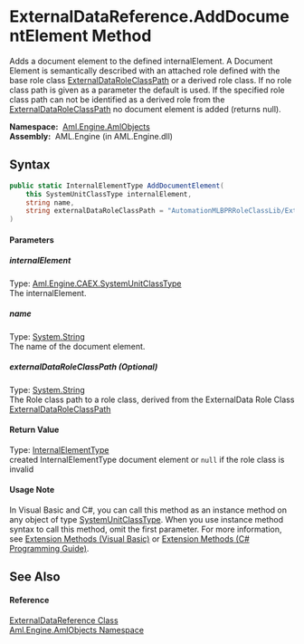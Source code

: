 ExternalDataReference.AddDocumentElement Method
===============================================
Adds a document element to the defined internalElement. A Document Element is semantically described with an attached role defined with the base role class [ExternalDataRoleClassPath][1] or a derived role class. If no role class path is given as a parameter the default is used. If the specified role class path can not be identified as a derived role from the [ExternalDataRoleClassPath][1] no document element is added (returns null).

  **Namespace:**  [Aml.Engine.AmlObjects][2]  
  **Assembly:**  AML.Engine (in AML.Engine.dll)

Syntax
------

```csharp
public static InternalElementType AddDocumentElement(
	this SystemUnitClassType internalElement,
	string name,
	string externalDataRoleClassPath = "AutomationMLBPRRoleClassLib/ExternalData"
)
```

#### Parameters

##### *internalElement*
Type: [Aml.Engine.CAEX.SystemUnitClassType][3]  
 The internalElement.

##### *name*
Type: [System.String][4]  
 The name of the document element.

##### *externalDataRoleClassPath* (Optional)
Type: [System.String][4]  
 The Role class path to a role class, derived from the ExternalData Role Class [ExternalDataRoleClassPath][1]

#### Return Value
Type: [InternalElementType][5]  
 created InternalElementType document element or `null` if the role class is invalid 
#### Usage Note
In Visual Basic and C#, you can call this method as an instance method on any object of type [SystemUnitClassType][3]. When you use instance method syntax to call this method, omit the first parameter. For more information, see [Extension Methods (Visual Basic)][6] or [Extension Methods (C# Programming Guide)][7].

See Also
--------

#### Reference
[ExternalDataReference Class][8]  
[Aml.Engine.AmlObjects Namespace][2]  

[1]: ExternalDataRoleClassPath.md
[2]: ../README.md
[3]: ../../Aml.Engine.CAEX/SystemUnitClassType/README.md
[4]: https://docs.microsoft.com/dotnet/api/system.string
[5]: ../../Aml.Engine.CAEX/InternalElementType/README.md
[6]: https://docs.microsoft.com/dotnet/visual-basic/programming-guide/language-features/procedures/extension-methods
[7]: https://docs.microsoft.com/dotnet/csharp/programming-guide/classes-and-structs/extension-methods
[8]: README.md
[9]: https://www.automationml.org
[10]: ../../icons/logoShade.png